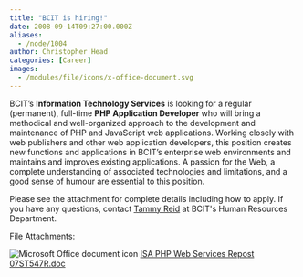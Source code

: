 ```yaml
---
title: "BCIT is hiring!"
date: 2008-09-14T09:27:00.000Z
aliases:
  - /node/1004
author: Christopher Head
categories: [Career]
images:
  - /modules/file/icons/x-office-document.svg
---
```


BCIT’s **Information Technology Services** is looking for a regular (permanent), full-time **PHP Application Developer** who will bring a methodical and well-organized approach to the development and maintenance of PHP and JavaScript web applications. Working closely with web publishers and other web application developers, this position creates new functions and applications in BCIT’s enterprise web environments and maintains and improves existing applications. A passion for the Web, a complete understanding of associated technologies and limitations, and a good sense of humour are essential to this position.

Please see the attachment for complete details including how to apply. If you have any questions, contact [Tammy Reid](/cdn-cgi/l/email-protection#3165505c5c486e6354585571535258451f5250) at BCIT's Human Resources Department.

File Attachments: 

 ![Microsoft Office document icon](/modules/file/icons/x-office-document.svg "application/msword") [ISA PHP Web Services Repost 07ST547R.doc](https://ubccsss.org/files/ISA%20PHP%20Web%20Services%20Repost%2007ST547R.doc)
